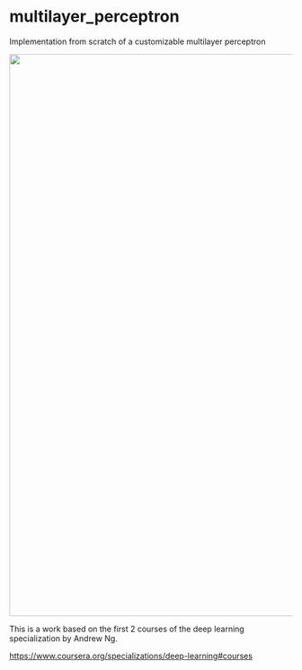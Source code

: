 # multilayer_perceptron
Implementation from scratch of a customizable multilayer perceptron

<img src="https://github.com/user-attachments/assets/1d51224a-bfba-4c43-944e-ffe02a65607f" width="1000" height="1000">

This is a work based on the first 2 courses of the deep learning specialization by Andrew Ng.

https://www.coursera.org/specializations/deep-learning#courses
